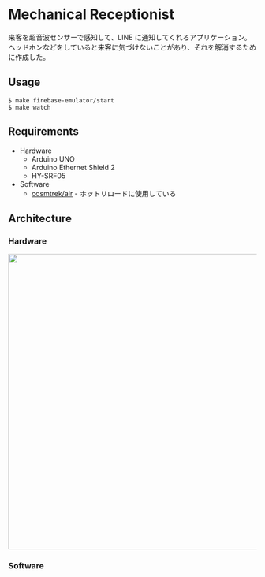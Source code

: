 # Mechanical Receptionist
来客を超音波センサーで感知して、LINE に通知してくれるアプリケーション。  
ヘッドホンなどをしていると来客に気づけないことがあり、それを解消するために作成した。

## Usage
```
$ make firebase-emulator/start
$ make watch
```

## Requirements
- Hardware
  - Arduino UNO
  - Arduino Ethernet Shield 2
  - HY-SRF05
- Software
  - [cosmtrek/air](https://github.com/cosmtrek/air) - ホットリロードに使用している

## Architecture
### Hardware
<img src="https://user-images.githubusercontent.com/40758815/139569928-796fa62d-d6cb-4047-bda7-1de9753dac31.png" width=600 />

### Software
